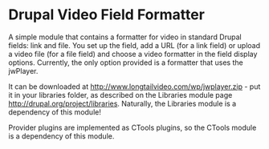 # Drupal Video Field Formatter

A simple module that contains a formatter for video in standard Drupal fields: link and file. You set up the field, add a URL (for a link field) or upload a video file (for a file field) and choose a video formatter in the field display options. Currently, the only option provided is a formatter that uses the jwPlayer.

It can be downloaded at http://www.longtailvideo.com/wp/jwplayer.zip - put it in your libraries folder, as described on the Libraries module page http://drupal.org/project/libraries. Naturally, the Libraries module is a dependency of this module!

Provider plugins are implemented as CTools plugins, so the CTools module is a dependency of this module.